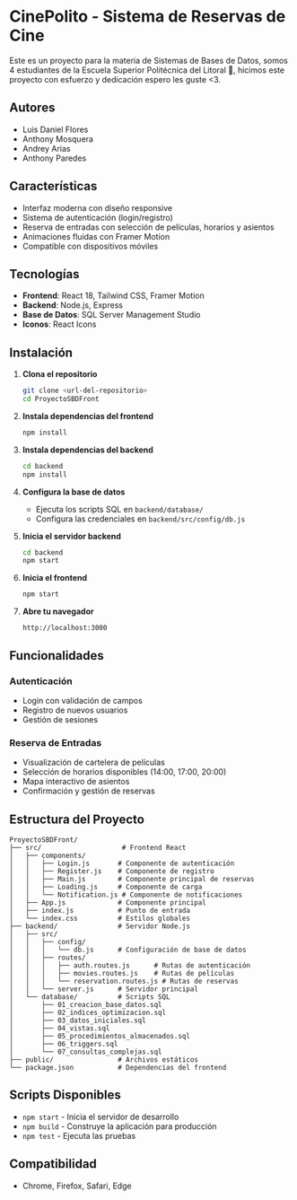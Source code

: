 # CinePolito - Sistema de Reservas de Cine

Este es un proyecto para la materia de Sistemas de Bases de Datos, somos 4 estudiantes de la Escuela Superior Politécnica del Litoral 🐢, hicimos este proyecto con esfuerzo y dedicación espero les guste <3.

## Autores

- Luis Daniel Flores
- Anthony Mosquera
- Andrey Arias
- Anthony Paredes

## Características

- Interfaz moderna con diseño responsive
- Sistema de autenticación (login/registro)
- Reserva de entradas con selección de películas, horarios y asientos
- Animaciones fluidas con Framer Motion
- Compatible con dispositivos móviles

## Tecnologías

- **Frontend**: React 18, Tailwind CSS, Framer Motion
- **Backend**: Node.js, Express
- **Base de Datos**: SQL Server Management Studio
- **Iconos**: React Icons

## Instalación

1. **Clona el repositorio**
   ```bash
   git clone <url-del-repositorio>
   cd ProyectoSBDFront
   ```

2. **Instala dependencias del frontend**
   ```bash
   npm install
   ```

3. **Instala dependencias del backend**
   ```bash
   cd backend
   npm install
   ```

4. **Configura la base de datos**
   - Ejecuta los scripts SQL en `backend/database/`
   - Configura las credenciales en `backend/src/config/db.js`

5. **Inicia el servidor backend**
   ```bash
   cd backend
   npm start
   ```

6. **Inicia el frontend**
   ```bash
   npm start
   ```

7. **Abre tu navegador**
   ```
   http://localhost:3000
   ```

## Funcionalidades

### Autenticación
- Login con validación de campos
- Registro de nuevos usuarios
- Gestión de sesiones

### Reserva de Entradas
- Visualización de cartelera de películas
- Selección de horarios disponibles (14:00, 17:00, 20:00)
- Mapa interactivo de asientos
- Confirmación y gestión de reservas

## Estructura del Proyecto

```
ProyectoSBDFront/
├── src/                    # Frontend React
│   ├── components/
│   │   ├── Login.js       # Componente de autenticación
│   │   ├── Register.js    # Componente de registro
│   │   ├── Main.js        # Componente principal de reservas
│   │   ├── Loading.js     # Componente de carga
│   │   └── Notification.js # Componente de notificaciones
│   ├── App.js             # Componente principal
│   ├── index.js           # Punto de entrada
│   └── index.css          # Estilos globales
├── backend/               # Servidor Node.js
│   ├── src/
│   │   ├── config/
│   │   │   └── db.js      # Configuración de base de datos
│   │   ├── routes/
│   │   │   ├── auth.routes.js      # Rutas de autenticación
│   │   │   ├── movies.routes.js    # Rutas de películas
│   │   │   └── reservation.routes.js # Rutas de reservas
│   │   └── server.js      # Servidor principal
│   └── database/          # Scripts SQL
│       ├── 01_creacion_base_datos.sql
│       ├── 02_indices_optimizacion.sql
│       ├── 03_datos_iniciales.sql
│       ├── 04_vistas.sql
│       ├── 05_procedimientos_almacenados.sql
│       ├── 06_triggers.sql
│       └── 07_consultas_complejas.sql
├── public/                # Archivos estáticos
└── package.json           # Dependencias del frontend
```

## Scripts Disponibles

- `npm start` - Inicia el servidor de desarrollo
- `npm build` - Construye la aplicación para producción
- `npm test` - Ejecuta las pruebas


## Compatibilidad

- Chrome, Firefox, Safari, Edge



